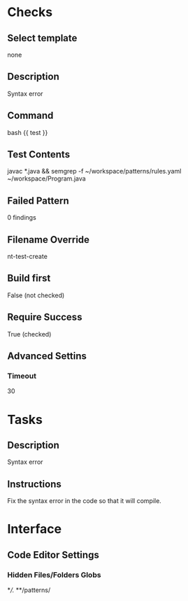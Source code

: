 # Checks
## Select template
none
## Description
Syntax error
## Command
bash {{ test }}
## Test Contents
javac *.java && semgrep -f ~/workspace/patterns/rules.yaml ~/workspace/Program.java
## Failed Pattern
0 findings
## Filename Override
nt-test-create
## Build first
False (not checked)
## Require Success 
True (checked)
## Advanced Settins
### Timeout
30

# Tasks
## Description
Syntax error
## Instructions
Fix the syntax error in the code so that it will compile.

# Interface
## Code Editor Settings
### Hidden Files/Folders Globs
**/.*
**/patterns/